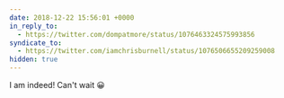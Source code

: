 ```yaml
---
date: 2018-12-22 15:56:01 +0000
in_reply_to:
  - https://twitter.com/dompatmore/status/1076463324575993856
syndicate_to:
  - https://twitter.com/iamchrisburnell/status/1076506655209259008
hidden: true
---
```


I am indeed! Can't wait 😀
